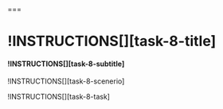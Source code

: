 ===

# !INSTRUCTIONS[][task-8-title]

#### !INSTRUCTIONS[][task-8-subtitle]

!INSTRUCTIONS[][task-8-scenerio]

!INSTRUCTIONS[][task-8-task]